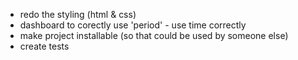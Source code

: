 - redo the styling (html & css)
- dashboard to corectly use 'period' - use time correctly
- make project installable (so that could be used by someone else)
- create tests
